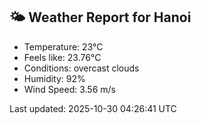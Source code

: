 <!-- WEATHER-START -->
## 🌤 Weather Report for Hanoi

- Temperature: 23°C
- Feels like: 23.76°C
- Conditions: overcast clouds
- Humidity: 92%
- Wind Speed: 3.56 m/s

Last updated: 2025-10-30 04:26:41 UTC
<!-- WEATHER-END -->
